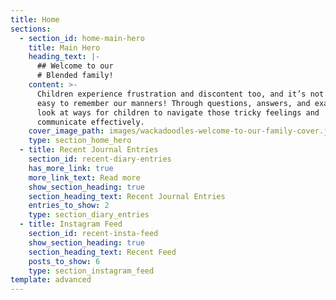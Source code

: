 ```yaml
---
title: Home
sections:
  - section_id: home-main-hero
    title: Main Hero
    heading_text: |-
      ## Welcome to our
      # Blended family!
    content: >-
      Children experience frustration and discontent too, and it’s not always
      easy to remember our manners! Through questions, answers, and examples we
      look at ways for children to navigate those tricky feelings and
      communicate effectively.
    cover_image_path: images/wackadoodles-welcome-to-our-family-cover.jpg
    type: section_home_hero
  - title: Recent Journal Entries
    section_id: recent-diary-entries
    has_more_link: true
    more_link_text: Read more
    show_section_heading: true
    section_heading_text: Recent Journal Entries
    entries_to_show: 2
    type: section_diary_entries
  - title: Instagram Feed
    section_id: recent-insta-feed
    show_section_heading: true
    section_heading_text: Recent Feed
    posts_to_show: 6
    type: section_instagram_feed
template: advanced
---
```

